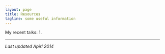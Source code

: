 ```yaml
---
layout: page
title: Resources 
tagline: some useful information 
---
```


My recent talks: 
1. 

--- 
*Last updated Apirl 2014*